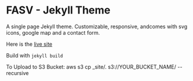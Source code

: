 # FASV - Jekyll Theme

A single page Jekyll theme. Customizable, responsive, andcomes with svg icons, google map and a contact form.

Here is the [live site](http://footanklespecialistsva.com)

Build with `jekyll build`

To Upload to S3 Bucket: aws s3 cp _site/. s3://YOUR_BUCKET_NAME/ --recursive
